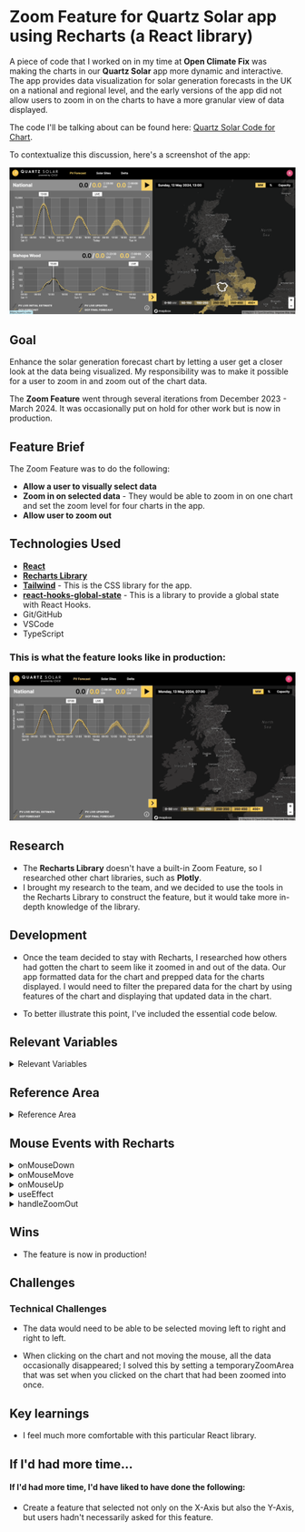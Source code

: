 # Zoom Feature for Quartz Solar app using Recharts (a React library)

A piece of code that I worked on in my time at **Open Climate Fix** was making the charts in our **Quartz Solar** app more dynamic and interactive. The app provides data visualization for solar generation forecasts in the UK on a national and regional level, and the early versions of the app did not allow users to zoom in on the charts to have a more granular view of data displayed. 

The code I'll be talking about can be found here: [Quartz Solar Code for Chart](https://github.com/openclimatefix/quartz-frontend/blob/main/apps/nowcasting-app/components/charts/remix-line.tsx). 

To contextualize this discussion, here's a screenshot of the app: 

![](src/images/Screenshot%202024-05-13%20at%2017.07.22.png)

## Goal 
Enhance the solar generation forecast chart by letting a user get a closer look at the data being visualized. My responsibility was to make it possible for a user to zoom in and zoom out of the chart data.  

The **Zoom Feature** went through several iterations from December 2023 - March 2024. It was occasionally put on hold for other work but is now in production. 

## Feature Brief 

The Zoom Feature was to do the following:

* **Allow a user to visually select data** 
* **Zoom in on selected data** - They would be able to zoom in on one chart and set the zoom level for four charts in the app.
* **Allow user to zoom out**

## **Technologies** Used

- **[React](https://reactjs.org/)** 
- **[Recharts Library](https://recharts.org/en-US)**
- **[Tailwind](https://tailwindcss.com/)** - This is the CSS library for the app.
- **[react-hooks-global-state](https://www.npmjs.com/package/react-hooks-global-state)** - This is a library to provide a global state with React Hooks.
- Git/GitHub
- VSCode
- TypeScript 

### This is what the feature looks like in production: 
![](src/images/May-13-2024%2018-06-12.gif)


## Research 
* The **Recharts Library** doesn't have a built-in Zoom Feature, so I researched other chart libraries, such as **Plotly**. 
* I brought my research to the team, and we decided to use the tools in the Recharts Library to construct the feature, but it would take more in-depth knowledge of the library. 

## Development

* Once the team decided to stay with Recharts, I researched how others had gotten the chart to seem like it zoomed in and out of the data. Our app formatted data for the chart and prepped data for the charts displayed. I would need to filter the prepared data for the chart by using features of the chart and displaying that updated data in the chart.  

* To better illustrate this point, I've included the essential code below. 

## Relevant Variables 

<details>
<summary>Relevant Variables</summary>

```

  const preppedData = data.sort((a, b) => a.formattedDate.localeCompare(b.formattedDate));
  const defaultZoom = { x1: "", x2: "" };
  const [filteredPreppedData, setFilteredPreppedData] = useState(preppedData);
  const [globalZoomArea, setGlobalZoomArea] = useGlobalState("globalZoomArea");
  const [globalIsZooming, setGlobalIsZooming] = useGlobalState("globalChartIsZooming");
  const [globalIsZoomed, setGlobalIsZoomed] = useGlobalState("globalChartIsZoomed");
  const [temporaryZoomArea, setTemporaryZoomArea] = useState(defaultZoom);

```
</details>


## Reference Area

<details>
<summary>Reference Area</summary>

```
{zoomEnabled && globalIsZooming && (
            <ReferenceArea
              x1={globalZoomArea?.x1}
              x2={globalZoomArea?.x2}
              fill="#FFD053"
              fillOpacity={0.3}
              xAxisId={"x-axis"}
              yAxisId={"y-axis"}
            />
          )}

```
</details>

## Mouse Events with Recharts
<details>
<summary>onMouseDown</summary>

```
onMouseDown={(e?: { activeLabel?: string }) => {
            if (!zoomEnabled) return;
            setTemporaryZoomArea(globalZoomArea);
            setGlobalIsZooming(true);
            let xValue = e?.activeLabel;
            if (typeof xValue === "string" && xValue.length > 0) {
              setGlobalZoomArea({ x1: xValue, x2: xValue });
            }
          }}
```
</details>

<details>
<summary>onMouseMove</summary>

```
onMouseMove={(e?: { activeLabel?: string }) => {
            if (!zoomEnabled) return;

            if (globalIsZooming) {
              let xValue = e?.activeLabel;
              if (!xValue) return;
              setGlobalZoomArea((zoom) => ({ ...zoom, x2: xValue || "" }));
            }
          }}

```
</details>
 
<details>
<summary>onMouseUp</summary>

```
onMouseUp={(e?: { activeLabel?: string }) => {
            if (!zoomEnabled) return;

            if (globalIsZooming) {
              if (globalZoomArea.x1 === globalZoomArea.x2 && e?.activeLabel && setTimeOfInterest) {
                setGlobalZoomArea(temporaryZoomArea);
                setTimeOfInterest(e?.activeLabel);
              } else if (globalZoomArea?.x1?.length && globalZoomArea?.x2?.length) {
                let { x1 } = globalZoomArea;
                let x2 = e?.activeLabel || "";
                if (x1 > x2) {
                  [x1, x2] = [x2, x1];
                }
                setGlobalZoomArea({ x1, x2 });
                setGlobalIsZoomed(true);
              }
              setGlobalIsZooming(false);
            }
          }}

```
</details>

<details>
<summary>useEffect</summary>

```
useEffect(() => {
    if (!zoomEnabled) return;

    if (!globalIsZooming) {
      const { x1, x2 } = globalZoomArea;

      if (!x1 || !x2) return;

      const dataInAreaRange = preppedData.filter(
        (d) => d?.formattedDate >= x1 && d?.formattedDate <= x2
      );
      setFilteredPreppedData(dataInAreaRange);
      setGlobalZoomArea({ x1: "", x2: "" });
    }
  }, [globalZoomArea, globalIsZooming, preppedData, zoomEnabled]);

```
</details>

<details>
<summary>handleZoomOut</summary>

```

function handleZoomOut() {
    setGlobalIsZoomed(false);
    setFilteredPreppedData(preppedData);
  }

```
</details>


## Wins

* The feature is now in production! 

## Challenges

### Technical Challenges

* The data would need to be able to be selected moving left to right and right to left.

* When clicking on the chart and not moving the mouse, all the data occasionally disappeared; I solved this by setting a temporaryZoomArea that was set when you clicked on the chart that had been zoomed into once. 
    
## Key learnings 
* I feel much more comfortable with this particular React library. 

## If I'd had more time...

#### If I'd had more time, I'd have liked to have done the following: 

- Create a feature that selected not only on the X-Axis but also the Y-Axis, but users hadn't necessarily asked for this feature.  





